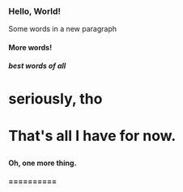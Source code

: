 <html>
  <head>
    <title>Hello, World!</title>
  </head>
  <body>
    <h3>Hello, World!</h3>
    <p>Some words in a new paragraph</p>
    <h4>More words!</p>
    <h5>best words of all</h5>
    <h1>seriously, tho<h1>
    <p>That's all I have for now.<p/>
    <h4>Oh, one more thing.<h4/>
  </body>
</html>
==========
